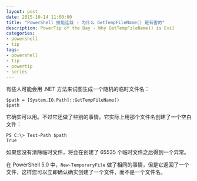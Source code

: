 ```yaml
---
layout: post
date: 2015-10-14 11:00:00
title: "PowerShell 技能连载 - 为什么 GetTempFileName() 是有害的"
description: PowerTip of the Day - Why GetTempFileName() is Evil
categories:
- powershell
- tip
tags:
- powershell
- tip
- powertip
- series
---
```

有些人可能会用 .NET 方法来试图生成一个随机的临时文件名：

    $path = [System.IO.Path]::GetTempFileName()
    $path

它确实可以用。不过它还做了些别的事情。它实际上用那个文件名创建了一个空白文件：

    PS C:\> Test-Path $path
    True

如果您没有清除临时文件，将会在创建了 65535 个临时文件之后得到一个异常。

在 PowerShell 5.0 中，`New-TemporaryFile` 做了相同的事情，但是它返回了一个文件，这样您可以立即确认确实创建了一个文件，而不是一个文件名。

<!--本文国际来源：[Why GetTempFileName() is Evil](http://community.idera.com/powershell/powertips/b/tips/posts/why-gettempfilename-is-evil)-->
